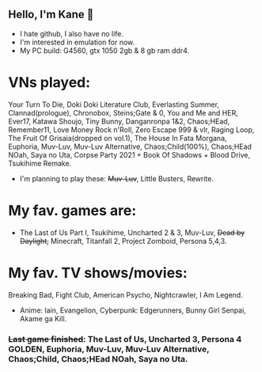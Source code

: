 ## Hello, I'm Kane 👀
- I hate github, I also have no life.
- I'm interested in emulation for now.
- My PC build: G4560, gtx 1050 2gb & 8 gb ram ddr4.
# VNs played:
Your Turn To Die, Doki Doki Literature Club, Everlasting Summer, Clannad(prologue), Chronobox, Steins;Gate & 0, You and Me and HER, Ever17, Katawa Shoujo, Tiny Bunny, Danganronpa 1&2, Chaos;HEad, Remember11, Love Money Rock n'Roll, Zero Escape 999 & vlr, Raging Loop, The Fruit Of Grisaia(dropped on vol.1), The House In Fata Morgana, Euphoria, Muv-Luv, Muv-Luv Alternative, Chaos;Child(100%), Chaos;HEad NOah, Saya no Uta, Corpse Party 2021 + Book Of Shadows + Blood Drive, Tsukihime Remake. 
- I'm planning to play these:
~~Muv-Luv~~, Little Busters, Rewrite.
# My fav. games are: 
- The Last of Us Part I, Tsukihime, Uncharted 2 & 3, Muv-Luv, ~~Dead by Daylight,~~ Minecraft, Titanfall 2, Project Zomboid, Persona 5,4,3.
# My fav. TV shows/movies: 
Breaking Bad, Fight Club, American Psycho, Nightcrawler, I Am Legend.
- Anime: lain, Evangelion, Cyberpunk: Edgerunners, Bunny Girl Senpai, Akame ga Kill.
### ~~Last game finished~~: The Last of Us, Uncharted 3, Persona 4 GOLDEN, Euphoria, Muv-Luv, Muv-Luv Alternative, Chaos;Child, Chaos;HEad NOah, Saya no Uta.
